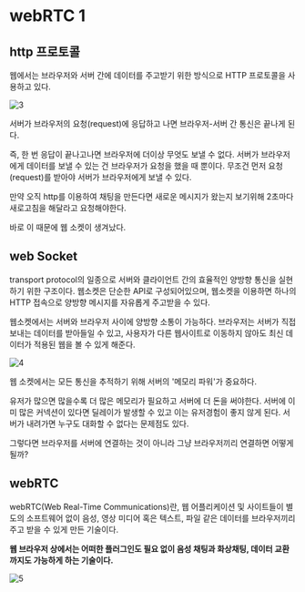 # webRTC 1

## http 프로토콜

웹에서는 브라우저와 서버 간에 데이터를 주고받기 위한 방식으로 HTTP 프로토콜을 사용하고 있다.

![3](/uploads/af4caf74a3dded34833efd859e040337/3.PNG)

서버가 브라우저의 요청(request)에 응답하고 나면 브라우저-서버 간 통신은 끝나게 된다. 

즉, 한 번 응답이 끝나고나면 브라우저에 더이상 무엇도 보낼 수 없다. 서버가 브라우저에게 데이터를 보낼 수 있는 건 브라우저가 요청을 했을 때 뿐이다. 무조건 먼저 요청(request)를 받아야 서버가 브라우저에게 보낼 수 있다.

만약 오직 http를 이용하여 채팅을 만든다면 새로운 메시지가 왔는지 보기위해 2초마다 새로고침을 해달라고 요청해야한다. 

바로 이 때문에 웹 소켓이 생겨났다.

## web Socket

transport protocol의 일종으로 서버와 클라이언트 간의 효율적인 양방향 통신을 실현하기 위한 구조이다. 웹소켓은 단순한 API로 구성되어있으며, 웹소켓을 이용하면 하나의 HTTP 접속으로 양방향 메시지를 자유롭게 주고받을 수 있다.

웹소켓에서는 서버와 브라우저 사이에 양방향 소통이 가능하다. 브라우저는 서버가 직접 보내는 데이터를 받아들일 수 있고, 사용자가 다른 웹사이트로 이동하지 않아도 최신 데이터가 적용된 웹을 볼 수 있게 해준다.

![4](/uploads/fd3dd3c6b4d523007b4119ba11dfa686/4.PNG)

웹 소켓에서는 모든 통신을 추적하기 위해 서버의 '메모리 파워'가 중요하다.

유저가 많으면 많을수록 더 많은 메모리가 필요하고 서버에 더 돈을 써야한다. 서버에 이미 많은 커넥션이 있다면 딜레이가 발생할 수 있고 이는 유저경험이 좋지 않게 된다. 서버가 내려가면 누구도 대화할 수 없다는 문제점도 있다.

그렇다면 브라우저를 서버에 연결하는 것이 아니라 그냥 브라우저끼리 연결하면 어떻게 될까?

## webRTC

webRTC(Web Real-Time Communications)란, 웹 어플리케이션 및 사이트들이 별도의 소프트웨어 없이 음성, 영상 미디어 혹은 텍스트, 파일 같은 데이터를 브라우저끼리 주고 받을 수 있게 만든 기술이다. 

**웹 브라우저 상에서는 어떠한 플러그인도 필요 없이 음성 채팅과 화상채팅, 데이터 교환까지도 가능하게 하는 기술이다.**

![5](/uploads/a2a269404cf9cfc0f2088bdfbc61d6ce/5.PNG)

